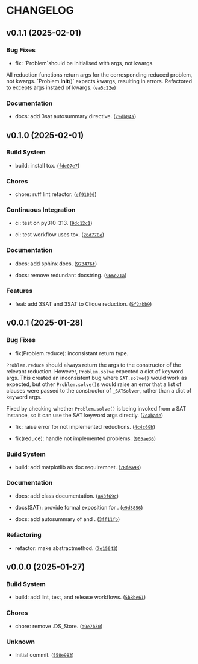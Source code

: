 # CHANGELOG


## v0.1.1 (2025-02-01)

### Bug Fixes

* fix: \`Problem\`should be initialised with args, not kwargs.

All reduction functions return args for the corresponding
reduced problem, not kwargs. \`Problem.__init__()\` expects kwargs,
resulting in errors. Refactored to excepts args instaed of kwargs. ([`ea5c22e`](https://github.com/HRSAndrabi/npycomp/commit/ea5c22e478b58cf3ad16a4da2329ff47907202b9))

### Documentation

* docs: add 3sat autosummary directive. ([`79db04a`](https://github.com/HRSAndrabi/npycomp/commit/79db04a1a15bcafdfd812f5fb245fa1891026dd6))


## v0.1.0 (2025-02-01)

### Build System

* build: install tox. ([`fde07e7`](https://github.com/HRSAndrabi/npycomp/commit/fde07e7f8b239f2b1f8901895c13f011c0dcbf44))

### Chores

* chore: ruff lint refactor. ([`ef91096`](https://github.com/HRSAndrabi/npycomp/commit/ef91096977bde480ac4de00c52fd0d501b4e6bea))

### Continuous Integration

* ci: test on py310-313. ([`9dd12c1`](https://github.com/HRSAndrabi/npycomp/commit/9dd12c1656df2eced4a22d7929fd584745d19b5d))

* ci: test workflow uses tox. ([`26d770e`](https://github.com/HRSAndrabi/npycomp/commit/26d770e2957c6c918c705b7eba47fd28d664fcfa))

### Documentation

* docs: add sphinx docs. ([`973476f`](https://github.com/HRSAndrabi/npycomp/commit/973476fe57c7ce8a8a1cbce74fb5e641ea222e30))

* docs: remove redundant docstring. ([`966e21a`](https://github.com/HRSAndrabi/npycomp/commit/966e21a41370ebf503b21538269b36d52bd57489))

### Features

* feat: add 3SAT and 3SAT to Clique reduction. ([`5f2abb9`](https://github.com/HRSAndrabi/npycomp/commit/5f2abb9b0d0a70e0260d4e7e92f0867993608f09))


## v0.0.1 (2025-01-28)

### Bug Fixes

* fix(Problem.reduce): inconsistant return type.

`Problem.reduce` should always return the args to the constructor
of the relevant reduction. However, `Problem.solve` expected a
dict of keyword args. This created an inconsistent bug where
`SAT.solve()` would work as expected, but other `Problem.solve()`s
would raise an error that a list of clauses were passed to the
constructor of `_SATSolver`, rather than a dict of keyword args.

Fixed by checking whether `Problem.solve()` is being invoked from
a SAT instance, so it can use the SAT keyword args directly. ([`7eabade`](https://github.com/HRSAndrabi/npycomp/commit/7eabade842a62d8fa78e3a13e6f6827e5ea9bc99))

* fix: raise error for not implemented reductions. ([`4c4c69b`](https://github.com/HRSAndrabi/npycomp/commit/4c4c69b237fe77751be8f0725064d88bd0ac5c3d))

* fix(reduce): handle not implemented problems. ([`905ae36`](https://github.com/HRSAndrabi/npycomp/commit/905ae36112fe68da55170206bbeafc41702d0640))

### Build System

* build: add matplotlib as doc requiremnet. ([`78fea98`](https://github.com/HRSAndrabi/npycomp/commit/78fea98b377fed4b1813b5968ace70fbbfe97c60))

### Documentation

* docs: add  class documentation. ([`a43f69c`](https://github.com/HRSAndrabi/npycomp/commit/a43f69cfc22cb56c2f000b8589af09c22586bc58))

* docs(SAT): provide formal exposition for . ([`e9d3856`](https://github.com/HRSAndrabi/npycomp/commit/e9d3856f7c06a05cd5a828fba7a9b316f367e4c7))

* docs: add autosummary of  and . ([`3ff11fb`](https://github.com/HRSAndrabi/npycomp/commit/3ff11fb637699a75bf4db7b40f198dc93578538e))

### Refactoring

* refactor: make  abstractmethod. ([`7e15643`](https://github.com/HRSAndrabi/npycomp/commit/7e15643127674476d3522ef3fbc563ce2a7e9e98))


## v0.0.0 (2025-01-27)

### Build System

* build: add lint, test, and release workflows. ([`5b8be61`](https://github.com/HRSAndrabi/npycomp/commit/5b8be61b6efa433e4d4e531fcabca4ac87922ab9))

### Chores

* chore: remove .DS_Store. ([`a9e7b30`](https://github.com/HRSAndrabi/npycomp/commit/a9e7b30e9a949ea356e015816ceab0c1d40bb787))

### Unknown

* Initial commit. ([`558e983`](https://github.com/HRSAndrabi/npycomp/commit/558e98365a91c998b495275b58720bb8cd2769b4))
